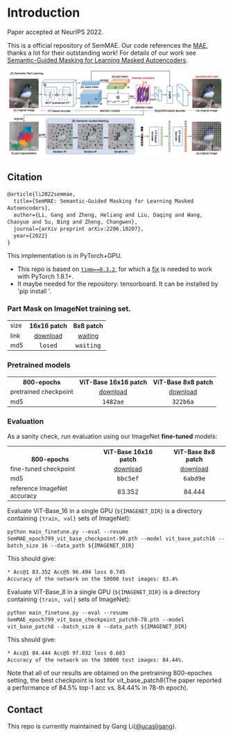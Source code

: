 # Introduction

Paper accepted at NeurIPS 2022.

This is a official repository of SemMAE.
Our code references the [MAE](https://github.com/facebookresearch/mae), thanks a lot for their outstanding work!
For details of our work see [Semantic-Guided Masking for Learning Masked Autoencoders](https://arxiv.org/pdf/2206.10207.pdf). 

<div align="center">
  <img width="900", src="https://github.com/ucasligang/SemMAE/blob/main/src/figure1.png">
</div>

## Citation

```
@article{li2022semmae,
  title={SemMAE: Semantic-Guided Masking for Learning Masked Autoencoders},
  author={Li, Gang and Zheng, Heliang and Liu, Daqing and Wang, Chaoyue and Su, Bing and Zheng, Changwen},
  journal={arXiv preprint arXiv:2206.10207},
  year={2022}
}
```

This implementation is in PyTorch+GPU. 
* This repo is based on [`timm==0.3.2`](https://github.com/rwightman/pytorch-image-models), for which a [fix](https://github.com/rwightman/pytorch-image-models/issues/420#issuecomment-776459842) is needed to work with PyTorch 1.8.1+.
* It maybe needed for the repository: tensorboard. It can be installed by 'pip install '.

### Part Mask on ImageNet training set.
<table><tbody>
<!-- START TABLE -->
<!-- TABLE HEADER -->
<tr><td align="left">size</td>
<th valign="bottom">16x16 patch</th>
<th valign="bottom">8x8 patch</th>
<!-- TABLE BODY -->
</tr>
<tr><td align="left">link</td>
<td align="center"><a href="https://drive.google.com/file/d/1bDvyl2azHGleaB6HGVPkveN-0mEjyLcV/view?usp=share_link">download</a></td>
<td align="center"><a href="">waiting</a></td>
</tr>
</tr>
<tr><td align="left">md5</td>
<td align="center"><tt>losed</tt></td>
<td align="center"><tt>waiting</tt></td>
</tr>

</tbody></table>

### Pretrained models

<table><tbody>
<!-- START TABLE -->
<!-- TABLE HEADER -->
<th valign="bottom">800-epochs</th>
<th valign="bottom">ViT-Base 16x16 patch</th>
<th valign="bottom">ViT-Base 8x8 patch</th>
<!-- TABLE BODY -->
<tr><td align="left">pretrained checkpoint</td>
<td align="center"><a href="https://drive.google.com/file/d/1GaGWNv8I-ADF8e-Bvftgr2k8qNeyLdTJ/view?usp=share_link">download</a></td>
  <td align="center"><a href="https://drive.google.com/file/d/1X0yHD4kEM8VCYwSmiNcJfK8jni15cvdH/view?usp=share_link">download</a></td>

</tr>
<tr><td align="left">md5</td>
<td align="center"><tt>1482ae</tt></td>
<td align="center"><tt>322b6a</tt></td>
</tr>

</tbody></table>

### Evaluation

As a sanity check, run evaluation using our ImageNet **fine-tuned** models:

<table><tbody>
<!-- START TABLE -->
<!-- TABLE HEADER -->
<th valign="bottom">800-epochs</th>
<th valign="bottom">ViT-Base 16x16 patch</th>
<th valign="bottom">ViT-Base 8x8 patch</th>
<!-- TABLE BODY -->
<tr><td align="left">fine-tuned checkpoint</td>
<td align="center"><a href="https://drive.google.com/file/d/1KD5JCj-cdcsPkGPQ9n5hwaSg2Rrvm88i/view?usp=share_link">download</a></td>
  <td align="center"><a href="https://drive.google.com/file/d/1WB0_Mx0XCPMiwnS1PVVD38lq0u9U49R8/view?usp=share_link">download</a></td>

</tr>
<tr><td align="left">md5</td>
<td align="center"><tt>bbc5ef</tt></td>
<td align="center"><tt>6abd9e</tt></td>
</tr>
<tr><td align="left">reference ImageNet accuracy</td>
<td align="center">83.352</td>
<td align="center">84.444</td>
</tr>
</tbody></table>


Evaluate ViT-Base_16 in a single GPU (`${IMAGENET_DIR}` is a directory containing `{train, val}` sets of ImageNet):
```
python main_finetune.py --eval --resume SemMAE_epoch799_vit_base_checkpoint-99.pth --model vit_base_patch16 --batch_size 16 --data_path ${IMAGENET_DIR}
```
This should give:
```
* Acc@1 83.352 Acc@5 96.494 loss 0.745
Accuracy of the network on the 50000 test images: 83.4%
```
Evaluate ViT-Base_8 in a single GPU (`${IMAGENET_DIR}` is a directory containing `{train, val}` sets of ImageNet):
```
python main_finetune.py --eval --resume SemMAE_epoch799_vit_base_checkpoint_patch8-78.pth --model vit_base_patch8 --batch_size 8 --data_path ${IMAGENET_DIR}
```
This should give:
```
* Acc@1 84.444 Acc@5 97.032 loss 0.683
Accuracy of the network on the 50000 test images: 84.44%. 
```
Note that all of our results are obtained on the pretraining 800-epoches setting, the best checkpoint is lost for vit_base_patch8(The paper reported a performance of 84.5% top-1 acc vs. 84.44% in 78-th epoch). 

## Contact

This repo is currently maintained by Gang Li([@ucasligang](https://github.com/ucasligang)).
